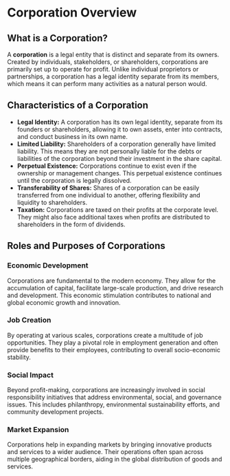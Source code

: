 
# Corporation Overview

## What is a Corporation?

A **corporation** is a legal entity that is distinct and separate from its owners. Created by individuals, stakeholders, or shareholders, corporations are primarily set up to operate for profit. Unlike individual proprietors or partnerships, a corporation has a legal identity separate from its members, which means it can perform many activities as a natural person would.

## Characteristics of a Corporation

- **Legal Identity:** A corporation has its own legal identity, separate from its founders or shareholders, allowing it to own assets, enter into contracts, and conduct business in its own name.
- **Limited Liability:** Shareholders of a corporation generally have limited liability. This means they are not personally liable for the debts or liabilities of the corporation beyond their investment in the share capital.
- **Perpetual Existence:** Corporations continue to exist even if the ownership or management changes. This perpetual existence continues until the corporation is legally dissolved.
- **Transferability of Shares:** Shares of a corporation can be easily transferred from one individual to another, offering flexibility and liquidity to shareholders.
- **Taxation:** Corporations are taxed on their profits at the corporate level. They might also face additional taxes when profits are distributed to shareholders in the form of dividends.

## Roles and Purposes of Corporations

### Economic Development

Corporations are fundamental to the modern economy. They allow for the accumulation of capital, facilitate large-scale production, and drive research and development. This economic stimulation contributes to national and global economic growth and innovation.

### Job Creation

By operating at various scales, corporations create a multitude of job opportunities. They play a pivotal role in employment generation and often provide benefits to their employees, contributing to overall socio-economic stability.

### Social Impact

Beyond profit-making, corporations are increasingly involved in social responsibility initiatives that address environmental, social, and governance issues. This includes philanthropy, environmental sustainability efforts, and community development projects.

### Market Expansion

Corporations help in expanding markets by bringing innovative products and services to a wider audience. Their operations often span across multiple geographical borders, aiding in the global distribution of goods and services.

 
